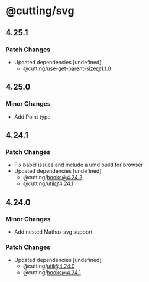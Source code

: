 # @cutting/svg

## 4.25.1

### Patch Changes

- Updated dependencies [undefined]
  - @cutting/use-get-parent-size@1.1.0

## 4.25.0

### Minor Changes

- Add Point type

## 4.24.1

### Patch Changes

- Fix babel issues and include a umd build for browser
- Updated dependencies [undefined]
  - @cutting/hooks@4.24.2
  - @cutting/util@4.24.1

## 4.24.0

### Minor Changes

- Add nested Mathax svg support

### Patch Changes

- Updated dependencies [undefined]
  - @cutting/util@4.24.0
  - @cutting/hooks@4.24.1

